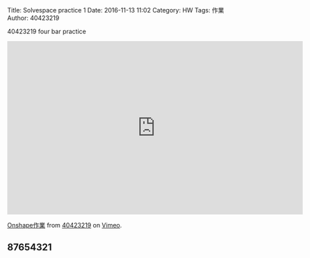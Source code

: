 Title: Solvespace practice 1
Date: 2016-11-13 11:02
Category: HW
Tags: 作業
Author: 40423219

40423219 four bar practice

<!-- PELICAN_END_SUMMARY -->

<iframe src="https://player.vimeo.com/video/191337938" width="680" height="400" frameborder="0" webkitallowfullscreen mozallowfullscreen allowfullscreen></iframe>
<p><a href="https://vimeo.com/191337938">Onshape作業</a> from <a href="https://vimeo.com/user47671379">40423219</a> on <a href="https://vimeo.com">Vimeo</a>.</p>

<h2>87654321</h2>